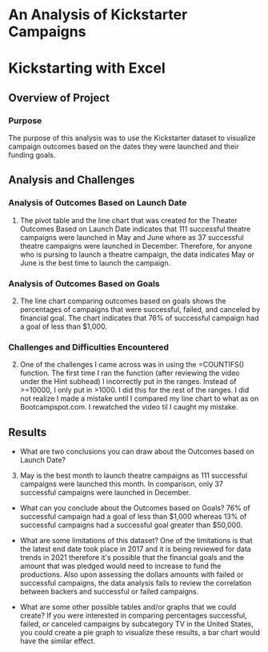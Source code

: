 # An Analysis of Kickstarter Campaigns
# Kickstarting with Excel

## Overview of Project

### Purpose
The purpose of this analysis was to use the Kickstarter dataset to visualize campaign outcomes based on the dates they were launched and their funding goals.

## Analysis and Challenges

### Analysis of Outcomes Based on Launch Date
1. The pivot table and the line chart that was created for the Theater Outcomes Based on Launch Date indicates that 111 successful theatre campaigns were launched in May and June where as 37 successful theatre campaigns were launched in December. Therefore, for anyone who is pursing to launch a theatre campaign, the data indicates May or June is the best time to launch the campaign. 


### Analysis of Outcomes Based on Goals
2. The line chart comparing outcomes based on goals shows the percentages of campaigns that were successful, failed, and canceled by financial goal. The chart indicates that 76% of successful campaign had a goal of less than $1,000.

### Challenges and Difficulties Encountered
2. One of the challenges I came across was in using the =COUNTIFS() function. The first time I ran the function (after reviewing the video under the Hint subhead) I incorrectly put in the ranges. Instead of >=10000, I only put in >1000. I did this for the rest of the ranges. I did not realize I made a mistake until I compared my line chart to what as on Bootcampspot.com. I rewatched the video til I caught my mistake.

## Results

- What are two conclusions you can draw about the Outcomes based on Launch Date?

3. May is the best month to launch theatre campaigns as 111 successful campaigns were launched this month. In comparison, only 37 successful campaigns were launched in December.

- What can you conclude about the Outcomes based on Goals?
76% of successful campaign had a goal of less than $1,000 whereas 13% of successful campaigns had a successful goal greater than $50,000.


- What are some limitations of this dataset?
One of the limitations is that the latest end date took place in 2017 and it is being reviewed for data trends in 2021 therefore it's possible that the financial goals and the amount that was pledged would need to increase to fund the productions. Also upon assessing the dollars amounts with failed or successful campaigns, the data analysis fails to review the correlation between backers and successful or failed campaigns.

- What are some other possible tables and/or graphs that we could create?
If you were interested in comparing percentages successful, failed, or canceled campaigns by subcategory TV in the United States, you could create a pie graph to visualize these results, a bar chart would have the similar effect.

